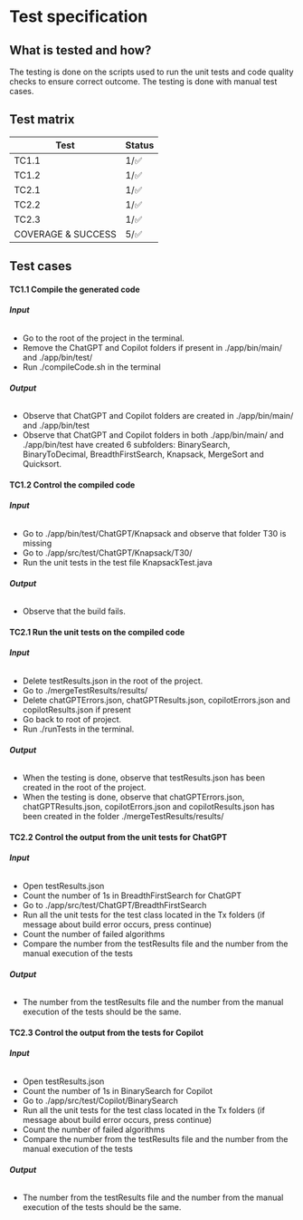 # Test specification

## What is tested and how?
The testing is done on the scripts used to run the unit tests and code quality checks to ensure correct outcome. The testing is done with manual test cases.

## Test matrix

| Test | Status |
|------|-----|
| TC1.1 | 1/:white_check_mark: |
| TC1.2 | 1/:white_check_mark: |
| TC2.1 | 1/:white_check_mark: |
| TC2.2 | 1/:white_check_mark: |
| TC2.3 | 1/:white_check_mark: |
| COVERAGE & SUCCESS | 5/:white_check_mark: |

## Test cases

#### **TC1.1 Compile the generated code**

###### **Input**
- Go to the root of the project in the terminal.
- Remove the ChatGPT and Copilot folders if present in ./app/bin/main/ and ./app/bin/test/
- Run ./compileCode.sh in the terminal

###### **Output**
- Observe that ChatGPT and Copilot folders are created in ./app/bin/main/ and ./app/bin/test
- Observe that ChatGPT and Copilot folders in both ./app/bin/main/ and ./app/bin/test have created 6 subfolders: BinarySearch, BinaryToDecimal, BreadthFirstSearch, Knapsack, MergeSort and Quicksort.

#### **TC1.2 Control the compiled code**

###### **Input**
- Go to ./app/bin/test/ChatGPT/Knapsack and observe that folder T30 is missing
- Go to ./app/src/test/ChatGPT/Knapsack/T30/
- Run the unit tests in the test file KnapsackTest.java

###### **Output**
- Observe that the build fails.

#### **TC2.1 Run the unit tests on the compiled code**

###### **Input**
- Delete testResults.json in the root of the project.
- Go to ./mergeTestResults/results/
- Delete chatGPTErrors.json, chatGPTResults.json, copilotErrors.json and copilotResults.json if present
- Go back to root of project.
- Run ./runTests in the terminal.

###### **Output**
- When the testing is done, observe that testResults.json has been created in the root of the project.
- When the testing is done, observe that chatGPTErrors.json, chatGPTResults.json, copilotErrors.json and copilotResults.json has been created in the folder ./mergeTestResults/results/ 

#### **TC2.2 Control the output from the unit tests for ChatGPT**

###### **Input**
- Open testResults.json
- Count the number of 1s in BreadthFirstSearch for ChatGPT
- Go to ./app/src/test/ChatGPT/BreadthFirstSearch
- Run all the unit tests for the test class located in the Tx folders (if message about build error occurs, press continue)
- Count the number of failed algorithms
- Compare the number from the testResults file and the number from the manual execution of the tests

###### **Output**
- The number from the testResults file and the number from the manual execution of the tests should be the same.

#### **TC2.3 Control the output from the tests for Copilot**

###### **Input**
- Open testResults.json
- Count the number of 1s in BinarySearch for Copilot
- Go to ./app/src/test/Copilot/BinarySearch
- Run all the unit tests for the test class located in the Tx folders (if message about build error occurs, press continue)
- Count the number of failed algorithms
- Compare the number from the testResults file and the number from the manual execution of the tests

###### **Output**
- The number from the testResults file and the number from the manual execution of the tests should be the same.


